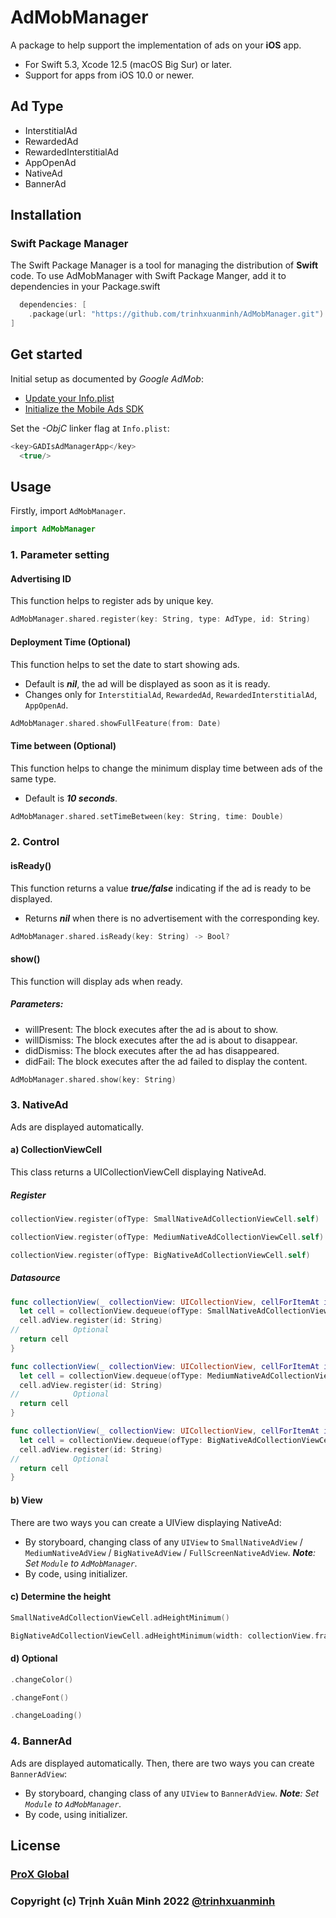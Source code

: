 # AdMobManager

A package to help support the implementation of ads on your **iOS** app.
- For Swift 5.3, Xcode 12.5 (macOS Big Sur) or later.
- Support for apps from iOS 10.0 or newer.

## Ad Type
- InterstitialAd
- RewardedAd
- RewardedInterstitialAd
- AppOpenAd
- NativeAd
- BannerAd

## Installation

### Swift Package Manager

The Swift Package Manager is a tool for managing the distribution of **Swift** code. To use AdMobManager with Swift Package Manger, add it to dependencies in your Package.swift
```swift
  dependencies: [
    .package(url: "https://github.com/trinhxuanminh/AdMobManager.git")
]
```

## Get started

Initial setup as documented by _Google AdMob_:
- [Update your Info.plist](https://developers.google.com/admob/ios/quick-start?hl=vi#update_your_infoplist)
- [Initialize the Mobile Ads SDK](https://developers.google.com/admob/ios/quick-start?hl=vi#initialize_the_mobile_ads_sdk)

Set the _-ObjC_ linker flag at `Info.plist`:
```swift
<key>GADIsAdManagerApp</key>
  <true/>
```

## Usage
Firstly, import `AdMobManager`.
```swift
import AdMobManager
```

### 1. Parameter setting

#### Advertising ID
This function helps to register ads by unique key.
```swift
AdMobManager.shared.register(key: String, type: AdType, id: String)
```

#### Deployment Time (Optional)
This function helps to set the date to start showing ads.
- Default is _**nil**_, the ad will be displayed as soon as it is ready.
- Changes only for `InterstitialAd`, `RewardedAd`, `RewardedInterstitialAd`, `AppOpenAd`.
```swift
AdMobManager.shared.showFullFeature(from: Date)
```

#### Time between (Optional)
This function helps to change the minimum display time between ads of the same type.
- Default is _**10 seconds**_.
```swift
AdMobManager.shared.setTimeBetween(key: String, time: Double)
```

### 2. Control

#### isReady()
This function returns a value _**true/false**_ indicating if the ad is ready to be displayed.
- Returns _**nil**_ when there is no advertisement with the corresponding key.
```swift
AdMobManager.shared.isReady(key: String) -> Bool?
```

#### show()
This function will display ads when ready.

##### Parameters:
- willPresent: The block executes after the ad is about to show.
- willDismiss: The block executes after the ad is about to disappear.
- didDismiss: The block executes after the ad has disappeared.
- didFail: The block executes after the ad failed to display the content.

```swift
AdMobManager.shared.show(key: String)
```

### 3. NativeAd
Ads are displayed automatically.

#### **a) CollectionViewCell**
This class returns a UICollectionViewCell displaying NativeAd.

##### Register
```swift
collectionView.register(ofType: SmallNativeAdCollectionViewCell.self)
```
```swift
collectionView.register(ofType: MediumNativeAdCollectionViewCell.self)
```
```swift
collectionView.register(ofType: BigNativeAdCollectionViewCell.self)
```

##### Datasource
```swift
func collectionView(_ collectionView: UICollectionView, cellForItemAt indexPath: IndexPath) -> UICollectionViewCell {
  let cell = collectionView.dequeue(ofType: SmallNativeAdCollectionViewCell.self, indexPath: indexPath)
  cell.adView.register(id: String)
//            Optional
  return cell
}
```
```swift
func collectionView(_ collectionView: UICollectionView, cellForItemAt indexPath: IndexPath) -> UICollectionViewCell {
  let cell = collectionView.dequeue(ofType: MediumNativeAdCollectionViewCell.self, indexPath: indexPath)
  cell.adView.register(id: String)
//            Optional
  return cell
}
```
```swift
func collectionView(_ collectionView: UICollectionView, cellForItemAt indexPath: IndexPath) -> UICollectionViewCell {
  let cell = collectionView.dequeue(ofType: BigNativeAdCollectionViewCell.self, indexPath: indexPath)
  cell.adView.register(id: String)
//            Optional
  return cell
}
```

#### **b) View**
There are two ways you can create a UIView displaying NativeAd:
- By storyboard, changing class of any `UIView` to `SmallNativeAdView` / `MediumNativeAdView` / `BigNativeAdView` / `FullScreenNativeAdView`. _**Note**: Set `Module` to `AdMobManager`._
- By code, using initializer.

#### **c) Determine the height**
```swift
SmallNativeAdCollectionViewCell.adHeightMinimum()
```
```swift
BigNativeAdCollectionViewCell.adHeightMinimum(width: collectionView.frame.width)
```

#### **d) Optional**
```swift
.changeColor()
```
```swift
.changeFont()
```
```swift
.changeLoading()
```

### 4. BannerAd
Ads are displayed automatically.
Then, there are two ways you can create `BannerAdView`:
- By storyboard, changing class of any `UIView` to `BannerAdView`. _**Note**: Set `Module` to `AdMobManager`._
- By code, using initializer.

## License
### [ProX Global](https://proxglobal.com)
### Copyright (c) Trịnh Xuân Minh 2022 [@trinhxuanminh](minhtx@proxglobal.com)
